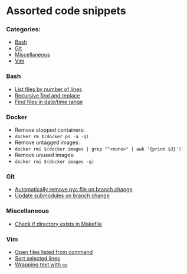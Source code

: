 # Assorted code snippets

### Categories:
 * [Bash](#bash)
 * [Git](#git)
 * [Miscellaneous](#miscellaneous)
 * [Vim](#vim)


### Bash
 * [List files by number of lines](bash/list-files-by-line-count.md)
 * [Recursive find and replace](bash/find-and-replace.md)
 * [Find files in date/time range](bash/find-files-in-date-range.md)

### Docker
 * Remove stopped containers:
  * `docker rm $(docker ps -a -q)`
 * Remove untagged images:
  * `docker rmi $(docker images | grep "^<none>" | awk '{print $3}')`
 * Remove unused images:
  * `docker rmi $(docker images -q)`

### Git
 * [Automatically remove pyc file on branch change](git/delete-pyc-files-on-branch-change.md)
 * [Update submodules on branch change](git/update-submodules-on-branch-change.md)

### Miscellaneous
 * [Check if directory exists in Makefile](misc/check-if-directory-exists-in-makefile.md)

### Vim
 * [Open files listed from command](vim/open-list-of-files-from-command.md)
 * [Sort selected lines](vim/sort-selected-lines.md)
 * [Wrapping text with `gq`](vim/wrapping-with-gq.md)
